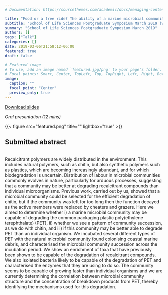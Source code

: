 ```yaml
---
# Documentation: https://sourcethemes.com/academic/docs/managing-content/

title: "Food or a free ride? The ability of a marine microbial community to degrade plastics"
subtitle: "School of Life Sciences Postgraduate Symposium March 2019 (Warwick, UK)"
summary: "School of Life Sciences Postgraduate Symposium March 2019"
authors: []
tags: ["Talk"]
categories: []
date: 2019-03-06T21:58:12-06:00
featured: true
draft: false

# Featured image
# To use, add an image named `featured.jpg/png` to your page's folder.
# Focal points: Smart, Center, TopLeft, Top, TopRight, Left, Right, BottomLeft, Bottom, BottomRight.
image:
  caption: ""
  focal_point: "Center"
  preview_only: true
---
```

<i class="fas fa-file-pdf"></i>[Download slides](SLS.pdf)&nbsp;&nbsp;&nbsp;&nbsp;


_Oral presentation (12 mins)_

{{< figure src="featured.png" title="" lightbox="true" >}}

<h2>Submitted abstract</h2></br>
Recalcitrant polymers are widely distributed in the environment. This includes natural polymers, such as chitin, but also synthetic polymers such as plastics, which are becoming increasingly abundant, and for which biodegradation is uncertain. Distribution of labour in microbial communities commonly evolves in nature, particularly for arduous processes, suggesting that a community may be better at degrading recalcitrant compounds than individual microorganisms. Previous work, carried out by us, showed that a microbial community could be selected for the efficient degradation of chitin, but if the community was left for too long then the function decayed as the active members were replaced by cheaters and grazers. Here we aimed to determine whether i) a marine microbial community may be capable of degrading the common packaging plastic poly(ethylene terephthalate) (PET), ii) whether we see a pattern of community succession, as we do with chitin, and iii) if this community may be better able to degrade PET than an individual organism. We incubated several different types of PET with the natural microbial community found colonising coastal marine debris, and characterised the microbial community succession across the incubation period. We show an enrichment of taxa that have previously been shown to be capable of the degradation of recalcitrant compounds. We also isolated bacteria likely to be capable of the degradation of PET and characterised the enzymes that they are using to do so. The community seems to be capable of growing faster than individual organisms and we are currently determining the correlation between microbial community structure and the concentration of breakdown products from PET, thereby identifying the mechanisms used for this degradation.

